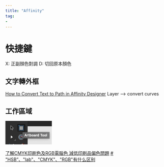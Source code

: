 ```yaml
---
title: "Affinity"
tag: 
- 
---
```

# 快捷鍵
X: 正副顏色對調
D: 切回原本顏色

## 文字轉外框
[How to Convert Text to Path in Affinity Designer](https://designbundles.net/design-school/how-to-convert-text-to-path-in-affinity-designer)
Layer --> convert curves

## 工作區域
![](其他/附件/Pasted%20image%2020220503220530.png)

[了解CMYK印刷色及RGB電腦色 減低印刷品偏色問題](https://printingbanana.com/blog/print-knowledge/before-print/printing-color/108/)
[# "HSB”、"lab"、"CMYK"、"RGB"有什么区别](https://zhuanlan.zhihu.com/p/46368930)